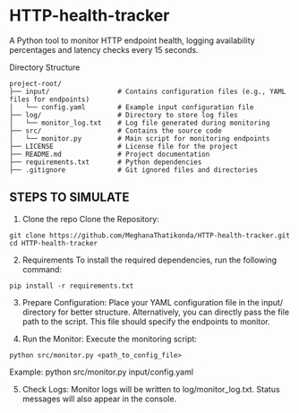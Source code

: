 # HTTP-health-tracker
A Python tool to monitor HTTP endpoint health, logging availability percentages and latency checks every 15 seconds.

Directory Structure
```
project-root/
├── input/                 # Contains configuration files (e.g., YAML files for endpoints)
│   └── config.yaml        # Example input configuration file
├── log/                   # Directory to store log files
│   └── monitor_log.txt    # Log file generated during monitoring
├── src/                   # Contains the source code
│   └── monitor.py         # Main script for monitoring endpoints
├── LICENSE                # License file for the project
├── README.md              # Project documentation
├── requirements.txt       # Python dependencies
├── .gitignore             # Git ignored files and directories
```
## STEPS TO SIMULATE
1. Clone the repo
Clone the Repository:
```
git clone https://github.com/MeghanaThatikonda/HTTP-health-tracker.git
cd HTTP-health-tracker
```
2. Requirements
To install the required dependencies, run the following command:
```
pip install -r requirements.txt
```
3. Prepare Configuration: 
Place your YAML configuration file in the input/ directory for better structure. Alternatively, you can directly pass the file path to the script. This file should specify the endpoints to monitor. 

4. Run the Monitor: Execute the monitoring script:
```
python src/monitor.py <path_to_config_file>
```
Example: python src/monitor.py input/config.yaml

5. Check Logs: Monitor logs will be written to log/monitor_log.txt. Status messages will also appear in the console.